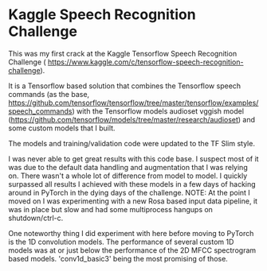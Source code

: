 # Kaggle Speech Recognition Challenge

This was my first crack at the Kaggle Tensorflow Speech Recognition Challenge (
https://www.kaggle.com/c/tensorflow-speech-recognition-challenge). 

It is a Tensorflow based solution that combines the Tensorflow speech commands (as the base, https://github.com/tensorflow/tensorflow/tree/master/tensorflow/examples/speech_commands) with the Tensorflow models audioset vggish model (https://github.com/tensorflow/models/tree/master/research/audioset) and some custom models that I built.

The models and training/validation code were updated to the TF Slim style. 

I was never able to get great results with this code base. I suspect most of it was due to the default data handling and augmentation that I was relying on. There wasn't a whole lot of difference from model to model. I quickly surpassed all results I achieved with these models in a few days of hacking around in PyTorch in the dying days of the challenge. NOTE: At the point I moved on I was experimenting with a new Rosa based input data pipeline, it was in place but slow and had some multiprocess hangups on shutdown/ctrl-c.

One noteworthy thing I did experiment with here before moving to PyTorch is the 1D convolution models. The performance of several custom 1D models was at or just below the performance of the 2D MFCC spectrogram based models. 'conv1d_basic3' being the most promising of those.